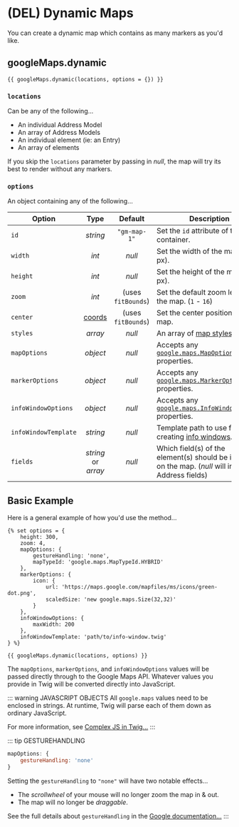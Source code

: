 # (DEL) Dynamic Maps

You can create a dynamic map which contains as many markers as you'd like.

## googleMaps.dynamic

``` twig
{{ googleMaps.dynamic(locations, options = {}) }}
```

### `locations`

Can be any of the following...

 - An individual Address Model
 - An array of Address Models
 - An individual element (ie: an Entry)
 - An array of elements
 
If you skip the `locations` parameter by passing in _null_, the map will try its best to render without any markers.
 
### `options`

An object containing any of the following...

| Option               | Type                | Default            | Description |
|----------------------|:-------------------:|:------------------:|------------|
| `id`                 | _string_            | <span style="white-space:nowrap">`"gm-map-1"`</span> | Set the `id` attribute of the map container. |
| `width`              | _int_               | _null_             | Set the width of the map (in px). |
| `height`             | _int_               | _null_             | Set the height of the map (in px). |
| `zoom`               | _int_               | (uses `fitBounds`) | Set the default zoom level of the map. <span style="white-space:nowrap">(`1` - `16`)</span> |
| `center`             | [coords](/models/coordinates/) | (uses `fitBounds`) | Set the center position of the map. |
| `styles`             | _array_             | _null_             | An array of [map styles](/guides/styling-a-map/). |
| `mapOptions`         | _object_            | _null_             | Accepts any [`google.maps.MapOptions`](https://developers.google.com/maps/documentation/javascript/reference/map#MapOptions) properties. |
| `markerOptions`      | _object_            | _null_             | Accepts any [`google.maps.MarkerOptions`](https://developers.google.com/maps/documentation/javascript/reference/marker#MarkerOptions) properties. |
| `infoWindowOptions`  | _object_            | _null_             | Accepts any [`google.maps.InfoWindowOptions`](https://developers.google.com/maps/documentation/javascript/reference/info-window#InfoWindowOptions) properties. |
| `infoWindowTemplate` | _string_            | _null_             | Template path to use for creating [info windows](/maps/info-windows/). |
| `fields`             | _string_ or _array_ | _null_             | Which field(s) of the element(s) should be included on the map. (_null_ will include all Address fields) |

## Basic Example

Here is a general example of how you'd use the method...

```twig
{% set options = {
    height: 300,
    zoom: 4,
    mapOptions: {
        gestureHandling: 'none',
        mapTypeId: 'google.maps.MapTypeId.HYBRID'
    },
    markerOptions: {
        icon: {
            url: 'https://maps.google.com/mapfiles/ms/icons/green-dot.png',
            scaledSize: 'new google.maps.Size(32,32)'
        }
    },
    infoWindowOptions: {
        maxWidth: 200
    },
    infoWindowTemplate: 'path/to/info-window.twig'
} %}

{{ googleMaps.dynamic(locations, options) }}
```

The `mapOptions`, `markerOptions`, and `infoWindowOptions` values will be passed directly through to the Google Maps API. Whatever values you provide in Twig will be converted directly into JavaScript.

::: warning JAVASCRIPT OBJECTS
All `google.maps` values need to be enclosed in strings. At runtime, Twig will parse each of them down as ordinary JavaScript.

For more information, see [Complex JS in Twig...](/guides/complex-js-in-twig/)
:::

::: tip GESTUREHANDLING
```js
mapOptions: {
    gestureHandling: 'none'
}
```

Setting the `gestureHandling` to `"none"` will have two notable effects...

 - The _scrollwheel_ of your mouse will no longer zoom the map in & out.
 - The map will no longer be _draggable_.
 
See the full details about `gestureHandling` in the [Google documentation...](https://developers.google.com/maps/documentation/javascript/reference/map#MapOptions.gestureHandling)
:::
